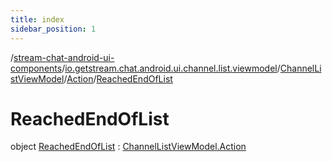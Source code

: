```yaml
---
title: index
sidebar_position: 1
---
```

/[stream-chat-android-ui-components](../../../../index.md)/[io.getstream.chat.android.ui.channel.list.viewmodel](../../../index.md)/[ChannelListViewModel](../../index.md)/[Action](../index.md)/[ReachedEndOfList](index.md)  
  
  
  
# ReachedEndOfList  
object [ReachedEndOfList](index.md) : [ChannelListViewModel.Action](../index.md)
